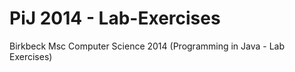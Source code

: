 PiJ 2014 - Lab-Exercises
========================

Birkbeck Msc Computer Science 2014 (Programming in Java - Lab Exercises)
